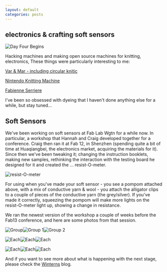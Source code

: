 ```yaml
---
layout: default
categories: posts
---
```

## electronics & crafting soft sensors

![Day Four Begins](/images/2017-02-23-day-three/grasshopper.) 

Hacking machines and making open source machines for knitting, electronics,
These things were particularly interesting to me:

[Var & Mar - including circular knitic](http://www.var-mar.info/)

[Nintendo Knitting Machine](http://kotaku.com/5939210/this-long-lost-nintendo-knitting-machine-would-have-let-you-make-sweaters-with-your-nes)

[Fabienne Serriere](https://www.kickstarter.com/projects/fbz/knityak-custom-mathematical-knit-scarves)

I've been so obsessed with dyeing that I haven't done anything else for a while, but stay tuned...


## Soft Sensors

We've been working on soft sensors at Fab Lab Wgtn for a while now. In particular, a workshop that Hannah and Craig developed together for a conference. Craig then ran it at Fab 12, in Shenzhen (spending quite a bit of time at Huaqiangbei, the electronics market, acquiring the materials for it). Since then we've been tweaking it; changing the instruction booklets, making new samples, rethinking the interaction with the testing board he designed for it and created the ... resist-O-meter.  

![resist-O-meter](/images/2017-02-24-day-four/resist-o-meter.png)

For using when you've made your soft sensor - you see a pompom attached above, with a mix of conductive yarn & wool - you attach the alligator clips to a couple of pieces of the conductive yarn (the grey/silver). If you've made it correctly, squeezing the pompom will make more lights on the resist-O-meter light up, showing a change in resistance.

We ran the newest version of the workshop a couple of weeks before the Fab13 conference, and here are some photos from that session.

![Group](/images/2017-02-24-day-four/group.png)![Group 1](/images/2017-02-24-day-four/group-1.png)![Group 2](/images/2017-02-24-day-four/group-2.png)

![Each](/images/2017-02-24-day-four/ele.png)![Each](/images/2017-02-24-day-four/teg.png)![Each](/images/2017-02-24-day-four/sue.png)

![Each](/images/2017-02-24-day-four/ele-resist.png)![Each](/images/2017-02-24-day-four/kimi-resist.png)![Each](/images/2017-02-24-day-four/teg-kimi.png)

And if you want to see more about what is happening with the next stage, please check the [Winterns](https://fablabwgtn.github.io/Winterns2017/) blog. 